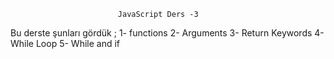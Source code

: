                             JavaScript Ders -3
Bu derste şunları gördük ;
1- functions
2- Arguments
3- Return Keywords
4- While Loop
5- While and if 
